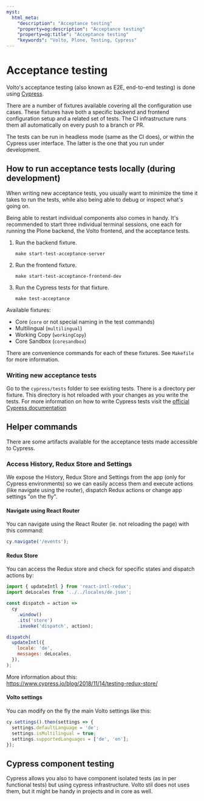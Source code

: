 ```yaml
---
myst:
  html_meta:
    "description": "Acceptance testing"
    "property=og:description": "Acceptance testing"
    "property=og:title": "Acceptance testing"
    "keywords": "Volto, Plone, Testing, Cypress"
---
```


# Acceptance testing

Volto's acceptance testing (also known as E2E, end-to-end testing) is done using [Cypress](https://www.cypress.io/).

There are a number of fixtures available covering all the configuration use cases.
These fixtures have both a specific backend and frontend configuration setup and a related set of tests.
The CI infrastructure runs them all automatically on every push to a branch or PR.

The tests can be run in headless mode (same as the CI does), or within the Cypress user interface.
The latter is the one that you run under development.

## How to run acceptance tests locally (during development)

When writing new acceptance tests, you usually want to minimize the time it takes to run the tests, while also being able to debug or inspect what's going on.

Being able to restart individual components also comes in handy.
It's recommended to start three individual terminal sessions, one each for running the Plone backend, the Volto frontend, and the acceptance tests.

1. Run the backend fixture.

    ```shell
    make start-test-acceptance-server
    ```

2. Run the frontend fixture.

    ```shell
    make start-test-acceptance-frontend-dev
    ```

3. Run the Cypress tests for that fixture.

    ```shell
    make test-acceptance
    ```

Available fixtures:

- Core (`core` or not special naming in the test commands)
- Multilingual (`multilingual`)
- Working Copy (`workingCopy`)
- Core Sandbox (`coresandbox`)

There are convenience commands for each of these fixtures. See `Makefile` for more information.

### Writing new acceptance tests

Go to the `cypress/tests` folder to see existing tests.
There is a directory per fixture.
This directory is hot reloaded with your changes as you write the tests.
For more information on how to write Cypress tests visit the [official Cypress documentation](https://docs.cypress.io)

## Helper commands

There are some artifacts available for the acceptance tests made accessible to Cypress.

### Access History, Redux Store and Settings

We expose the History, Redux Store and Settings from the app (only for Cypress environments) so we can easily access them and execute actions (like navigate using the router), dispatch Redux actions or change app settings "on the fly".

#### Navigate using React Router

You can navigate using the React Router (ie. not reloading the page) with this command:

```js
cy.navigate('/events');
```

#### Redux Store

You can access the Redux store and check for specific states and dispatch actions by:

```js
import { updateIntl } from 'react-intl-redux';
import deLocales from '../../locales/de.json';

const dispatch = action =>
  cy
    .window()
    .its('store')
    .invoke('dispatch', action);

dispatch(
  updateIntl({
    locale: 'de',
    messages: deLocales,
  }),
);
```

More information about this: https://www.cypress.io/blog/2018/11/14/testing-redux-store/

#### Volto settings

You can modify on the fly the main Volto settings like this:

```js
cy.settings().then(settings => {
  settings.defaultLanguage = 'de';
  settings.isMultilingual = true;
  settings.supportedLanguages = ['de', 'en'];
});
```

## Cypress component testing

Cypress allows you also to have component isolated tests (as in per functional tests) but using cypress infrastructure. Volto stil does not uses them, but it might be handy in projects and in core as well.
